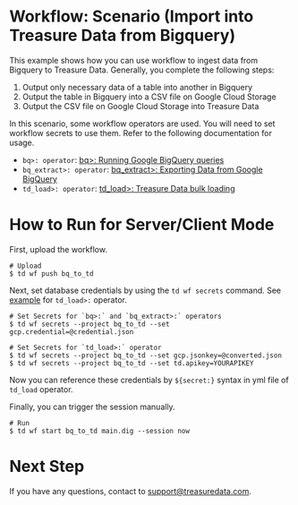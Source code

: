 # Workflow: Scenario (Import into Treasure Data from Bigquery)

This example shows how you can use workflow to ingest data from Bigquery to Treasure Data. Generally, you complete the following steps:

1. Output only necessary data of a table into another in Bigquery
2. Output the table in Bigquery into a CSV file on Google Cloud Storage
3. Output the CSV file on Google Cloud Storage into Treasure Data

In this scenario, some workflow operators are used. You will need to set workflow secrets to use them. Refer to the following documentation for usage.

- `bq>: operator`: [bq>: Running Google BigQuery queries](https://docs.digdag.io/operators/bq.html)
- `bq_extract>: operator`: [bq_extract>: Exporting Data from Google BigQuery](https://docs.digdag.io/operators/bq_extract.html)
- `td_load>: operator`: [td_load>: Treasure Data bulk loading](https://docs.digdag.io/operators/td_load.html)

# How to Run for Server/Client Mode

First, upload the workflow.

    # Upload
    $ td wf push bq_to_td

Next, set database credentials by using the `td wf secrets` command. See [example](https://github.com/treasure-data/workflow-examples/tree/master/td_load/gcs) for `td_load>:` operator.

    # Set Secrets for `bq>:` and `bq_extract>:` operators
    $ td wf secrets --project bq_to_td --set gcp.credential=@credential.json
    
    # Set Secrets for `td_load>:` operator
    $ td wf secrets --project bq_to_td --set gcp.jsonkey=@converted.json
    $ td wf secrets --project bq_to_td --set td.apikey=YOURAPIKEY

Now you can reference these credentials by `${secret:}` syntax in yml file of `td_load` operator.

Finally, you can trigger the session manually.

    # Run
    $ td wf start bq_to_td main.dig --session now

# Next Step

If you have any questions, contact to support@treasuredata.com.

